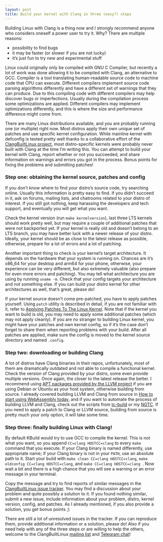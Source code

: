 ```yaml
---
layout: post
title: Build your kernel with Clang in three (easy?) steps
---
```


Building Linux with Clang is a thing now and I strongly recommend anyone who considers oneself a power user to try it. Why? There are multiple reasons:

- possibility to find bugs
- it may be faster (or slower if you are not lucky)
- it’s just fun to try new and experimental stuff

Linux could originally only be compiled with GNU C Compiler, but recently a lot of work was done allowing it to be compiled with Clang, an alternative to GCC. Compiler is a tool translating human-readable source code to machine code that CPU can execute. Different compilers implement source code parsing algorithms differently and have a different set of warnings that they can produce. Due to this compiling code with different compilers may help discover bugs or imperfections. Usually during the compilation process some optimizations are applied. Different compilers may implement optimizations differently, and this is where the size and performance difference might come from.

There are many Linux distributions available, and you are probably running one (or multiple) right now. Most distros apply their own unique set of patches and use specific kernel configuration. While mainline kernel with defconfig is tested pretty well thanks to a collaborative effort of the [ClangBuiltLinux project](https://clangbuiltlinux.github.io/), most distro-specific kernels were probably never built with Clang at the time I’m writing this. You can attempt to build your kernel with Clang, report whether or not you succeeded, and share information on warnings and errors you got in the process. Bonus points for fixing the problems and submitting patches!

### Step one: obtaining the kernel source, patches and config

If you don’t know where to find your distro’s source code, try searching online. Usually this information is pretty easy to find. If you didn’t succeed in it, ask on forums, mailing lists, and chatrooms related to your distro of interest. If you still got nothing, keep harassing the developers and tech support, and eventually you will get what you want.

Check the kernel version (run `make kernelversion`), last three LTS kernels should work pretty well, but may require a couple of additional patches that were not backported yet. If your kernel is really old and doesn’t belong to an LTS branch, you may have better luck with a newer release of your distro. Ideally, your kernel should be as close to the latest release as possible, otherwise, prepare for a lot of errors and a lot of patching.

Another important thing to check is your kernel’s target architecture. It depends on the hardware that your system is running on. Chances are it’s x86_64 for your desktop and arm64 for your phone, otherwise, your experience can be very different, but also extremely valuable (also prepare for even more errors and patching). You may tell what architecture you are using by running `uname -m`. Check that your config targets your architecture and not something else. If you can build your distro kernel for other architectures as well, that’s great, please do!

If your kernel source doesn’t come pre-patched, you have to apply patches yourself. Using `patch` utility is described in detail, if you are not familiar with it, refer to [Applying Patches To The Linux Kernel](https://www.kernel.org/doc/html/latest/process/applying-patches.html). Note that if the kernel you want to build is old, you may need to apply some additional patches (which may not apply cleanly). If you are no stranger to building Linux kernel, you might have your patches and own kernel config, so if it’s the case don’t forget to share them when reporting problems with your build. After all patches are applied, make sure the config is moved to the kernel source directory and named `.config`.

### Step two: downloading or building Clang

A lot of distros have Clang binaries in their repos, unfortunately, most of them are dramatically outdated and not able to compile a functional kernel. Check the version of Clang provided by your distro, some even provide multiple versions. Once again, the closer to the latest release the better. I recommend using [APT packages provided by the LLVM project](https://apt.llvm.org/) if you are using Debian or Ubuntu as your host system, otherwise building from source. I already covered building LLVM and Clang from source in [How to start using WebAssembly today](https://blog.golovin.in/how-to-start-using-webassembly-today/), and if you want to automate the process of building LLVM and Clang, check out the scripts from [tc-build](https://github.com/ClangBuiltLinux/tc-build) or my [NGTC](https://github.com/tpimh/ngtc). If you need to apply a patch to Clang or LLVM source, building from source is pretty much your only option, it will take some time.

### Step three: finally building Linux with Clang!

By default KBuild would try to use GCC to compile the kernel. This is not what you want, so you append `CC=clang HOSTCC=clang` to every `make` command that you execute. If your Clang binary is named differently, use appropriate name; if your Clang binary is not in your `PATH`, use an absolute path to it. Start your build with `make clean CC=clang HOSTCC=clang`, `make oldconfig CC=clang HOSTCC=clang`, and `make CC=clang HOSTCC=clang `. Now wait a bit and there is a high chance that you will see a warning or an error message in your terminal.

Copy the message and try to find reports of similar messages in the [ClangBuiltLinux issue tracker](https://github.com/ClangBuiltLinux/linux/issues). You may find a discussion about your problem and quite possibly a solution to it. If you found nothing similar, submit a new issue, include information about your problem, distro, kernel version, config, and patches. As I already mentioned, if you also provide a solution, you get bonus points ;)

There are still a lot of unresolved issues in the tracker. If you can reproduce them, provide additional information or a solution, please do! Also if you need help with any of the three steps or are willing to help the others, welcome to the ClangBuiltLinux [mailing list](https://groups.google.com/forum/#!forum/clang-built-linux) and [Telegram chat](https://t.me/ClangBuiltLinux)!
